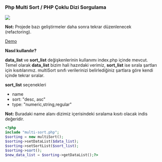 ### Php Multi Sort / PHP Çoklu Dizi Sorgulama

<p>
  <img src="https://hasimyerli.com/projects/images/project-img/mas1.png">
</p>

**Not:** Projede bazı geliştirmeler daha sonra tekrar düzenlenecek (refactoring).


[Demo](https://hasimyerli.com/projects/dev/php-multi-sort/)


**Nasıl kullanılır?**

**data_list** ve **sort_list** değişkenlerinin kullanımı index.php içinde mevcut. Temel olarak **data_list**  bizim hali hazırdaki verimiz, **sort_list** ise sırala şartları için kısıtılarımız. multiSort sınıfı verilerinizi belirlediğiniz şartlara göre kendi içinde tekrar sıralar.

**sort_list** seçenekleri
- name
- sort: "desc, asc"
- type: "numeric,string,regular"

**Not:** Buradaki name alanı dizimiz içerisindeki sıralama kısıtı olacak indis değeridir.

```php
<?php
include "multi-sort.php";
$sorting = new multiSort();
$sorting->setDataList($data_list);
$sorting->setSortList($sort_list);
$sorting->sort();
$new_data_list = $sorting->getDataList();?>
```
